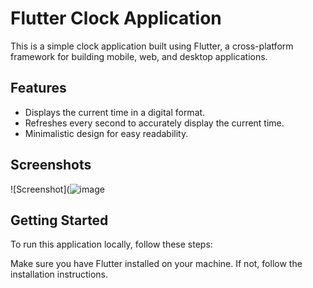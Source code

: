 # Flutter Clock Application

This is a simple clock application built using Flutter, a cross-platform framework for building mobile, web, and desktop applications.

## Features

- Displays the current time in a digital format.
- Refreshes every second to accurately display the current time.
- Minimalistic design for easy readability.

## Screenshots

![Screenshot](![image](https://github.com/parth7192/clock_application/assets/142138451/842aa497-d7e0-4efb-8112-9d4851f2d233)

## Getting Started

To run this application locally, follow these steps:

Make sure you have Flutter installed on your machine. If not, follow the installation instructions.

